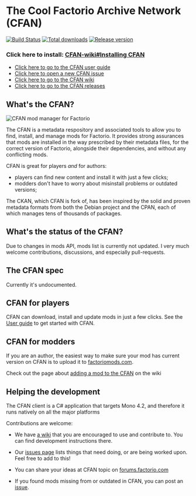

# The Cool Factorio Archive Network (CFAN)
[![Build Status](https://travis-ci.org/trakos/CFAN.svg?branch=master)](https://travis-ci.org/trakos/CFAN)
[![Total downloads](https://img.shields.io/github/downloads/trakos/CFAN/total.svg)](https://api.github.com/repos/trakos/CFAN/releases)
[![Release version](https://img.shields.io/github/release/trakos/CFAN.svg)](https://github.com/trakos/CFAN/releases)

### Click here to install: [CFAN-wiki#Installing CFAN](https://github.com/trakos/CFAN/wiki/Installing-CFAN)

- [Click here to go to the CFAN user guide][2]
- [Click here to open a new CFAN issue](https://github.com/trakos/CFAN/issues/new)
- [Click here to go to the CFAN wiki](https://github.com/trakos/CFAN/wiki)
- [Click here to go to the CFAN releases](https://github.com/trakos/CFAN/releases)

## What's the CFAN?
![CFAN mod manager for Factorio](http://cfan.trakos.pl/windows1.png "CFAN mod manager for Factorio")

The CFAN is a metadata respository and associated tools to allow you to find, install, and manage mods for Factorio. It provides strong assurances that mods are installed in the way prescribed by their metadata files, for the correct version of Factorio, alongside their dependencies, and without any conflicting mods.

CFAN is great for players _and_ for authors:
- players can find new content and install it with just a few clicks;
- modders don't have to worry about misinstall problems or outdated versions;

The CKAN, which CFAN is fork of, has been inspired by the solid and proven metadata formats from both the Debian project and the CPAN, each of which manages tens of thousands of packages.

## What's the status of the CFAN?

Due to changes in mods API, mods list is currently not updated.
I very much welcome contributions, discussions, and especially pull-requests.

## The CFAN spec

Currently it's undocumented.

## CFAN for players

CFAN can download, install and update mods in just a few clicks. See the [User guide][2] to get started with CFAN.

## CFAN for modders

If you are an author, the easiest way to make sure your mod has current version on CFAN is to upload it to [factoriomods.com](http://www.factoriomods.com/).

Check out the page about [adding a mod to the CFAN][3] on the wiki

## Helping the development

The CFAN client is a C# application that targets Mono 4.2, and therefore it runs natively on all the major platforms

Contributions are welcome:

* We have [a wiki][4] that you are encouraged to use and contribute to. You can find development instructions there.

* Our [issues page][5]
lists things that need doing, or are being worked upon. Feel free to
add to this!

* You can share your ideas at CFAN topic on [forums.factorio.com][6]

* If you found mods missing from or outdated in CFAN, you can post an [issue][5].

 [1]:https://github.com/trakos/CFAN/commits/master
 [2]:https://github.com/trakos/CFAN/wiki/User-guide
 [3]:https://github.com/trakos/CFAN/wiki/Adding-a-mod-to-the-CFAN
 [4]:https://github.com/trakos/CFAN/wiki
 [5]:https://github.com/trakos/CFAN/issues
 [6]:https://forums.factorio.com/viewtopic.php?f=137&t=23109
